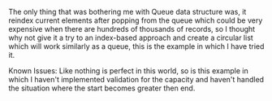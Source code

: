 The only thing that was bothering me with Queue data structure was, it reindex current elements after popping from the queue which could be very expensive when there are hundreds of thousands of records, so I thought why not give it a try to an index-based approach and create a circular list which will work similarly as a queue, this is the example in which I have tried it.

Known Issues:
Like nothing is perfect in this world, so is this example in which I haven't implemented validation for the capacity and haven't handled the situation where the start becomes greater then end.
